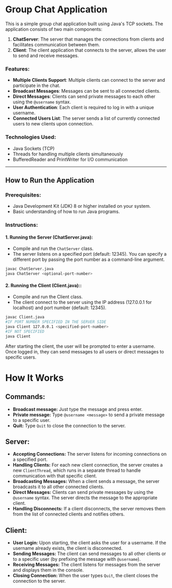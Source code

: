 # Group Chat Application

This is a simple group chat application built using Java's TCP sockets. The application consists of two main components:

1. **ChatServer**: The server that manages the connections from clients and facilitates communication between them.
2. **Client**: The client application that connects to the server, allows the user to send and receive messages.

### Features:
- **Multiple Clients Support**: Multiple clients can connect to the server and participate in the chat.
- **Broadcast Messages**: Messages can be sent to all connected clients.
- **Direct Messages**: Clients can send private messages to each other using the `@username` syntax.
- **User Authentication**: Each client is required to log in with a unique username.
- **Connected Users List**: The server sends a list of currently connected users to new clients upon connection.

### Technologies Used:
- Java Sockets (TCP)
- Threads for handling multiple clients simultaneously
- BufferedReader and PrintWriter for I/O communication

---

## How to Run the Application

### Prerequisites:
- Java Development Kit (JDK) 8 or higher installed on your system.
- Basic understanding of how to run Java programs.

### Instructions:

#### 1. **Running the Server (ChatServer.java)**:
- Compile and run the `ChatServer` class.
- The server listens on a specified port (default: 12345). You can specify a different port by passing the port number as a command-line argument.

```bash
javac ChatServer.java
java ChatServer <optional-port-number>
```

#### 2. **Running the Client (Client.java):**:
- Compile and run the Client class.
- The client connect to the server using the IP address (127.0.0.1 for localhost) and port number (default: 12345).

```bash
javac Client.java
#IF PORT NUMBER SPECIFIED IN THE SERVER SIDE
java Client 127.0.0.1 <specified-port-number>
#IF NOT SPECIFIED 
java Client
```
After starting the client, the user will be prompted to enter a username. Once logged in, they can send messages to all users or direct messages to specific users.

# How It Works

## Commands:

- **Broadcast message:** Just type the message and press enter.
- **Private message:** Type `@username <message>` to send a private message to a specific user.
- **Quit:** Type `Quit` to close the connection to the server.

## Server:

- **Accepting Connections:** The server listens for incoming connections on a specified port.
- **Handling Clients:** For each new client connection, the server creates a new `ClientThread`, which runs in a separate thread to handle communication with that specific client.
- **Broadcasting Messages:** When a client sends a message, the server broadcasts it to all other connected clients.
- **Direct Messages:** Clients can send private messages by using the `@username` syntax. The server directs the message to the appropriate client.
- **Handling Disconnects:** If a client disconnects, the server removes them from the list of connected clients and notifies others.

## Client:

- **User Login:** Upon starting, the client asks the user for a username. If the username already exists, the client is disconnected.
- **Sending Messages:** The client can send messages to all other clients or to a specific user (by prefixing the message with `@username`).
- **Receiving Messages:** The client listens for messages from the server and displays them in the console.
- **Closing Connection:** When the user types `Quit`, the client closes the connection to the server.


